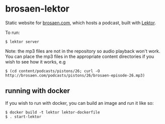 # brosaen-lektor

Static website for [brosaen.com](http://brosaen.com), which hosts a podcast, built with [Lektor](https://www.getlektor.com/).

To run:

```
$ lektor server
```

Note: the mp3 files are not in the repository so audio playback won't work. You can place the mp3 files in the appropriate content directories if you wish to see how it works, e.g

```
$ (cd content/podcasts/pistons/26; curl -O http://brosaen.com/podcasts/pistons/26/brosaen-episode-26.mp3)
```

## running with docker

If you wish to run with docker, you can build an image and run it like so:

```
$ docker build -t lektor lektor-dockerfile
$ . start-lektor
```

